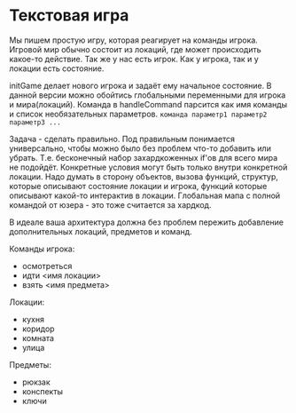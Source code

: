 Текстовая игра
==============

Мы пишем простую игру, которая реагирует на команды игрока. 
Игровой мир обычно состоит из локаций, где может происходить какое-то действие. Так же у нас есть игрок. Как у игрока,
так и у локации есть состояние.

initGame делает нового игрока и задаёт ему начальное состояние. В данной версии можно обойтись глобальными переменными
для игрока и мира(локаций). Команда в handleCommand парсится как имя команды и список необязательных параметров. 
`команда параметр1 параметр2 параметр3 ...`

Задача - сделать правильно. Под правильным понимается универсально, чтобы можно было без проблем что-то добавить или 
убрать. Т.е. бесконечный набор захардкоженных if'ов для всего мира не подойдёт. Конкретные условия могут быть только 
внутри конкретной локации. Надо думать в сторону объектов, вызова функций, структур, которые описывают состояние локации 
и игрока, функций которые описывают какой-то интерактив в локации. Глобальная мапа с полной командой от юзера - это тоже
считается за хардкод.

В идеале ваша архитектура должна без проблем пережить добавление дополнительных локаций, предметов и команд.

Команды игрока:
- осмотреться
- идти <имя локации>
- взять <имя предмета>

Локации:
- кухня
- коридор
- комната
- улица

Предметы:
- рюкзак
- конспекты
- ключи


